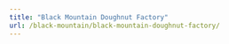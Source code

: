 ```yaml
---
title: "Black Mountain Doughnut Factory"
url: /black-mountain/black-mountain-doughnut-factory/
---
```

